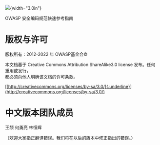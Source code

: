 ![](../../../images/OWASP-logo.jpg){width="3.0in"}

OWASP 安全编码规范快速参考指南

# 版权与许可

版权所有：2012-2022 年 OWASP基金会©

本文档基于 Creative Commons Attribution ShareAlike3.0 license 发布。任何重用或发行，  
都必须向他人明确该文档的许可条款。

[[http://creativecommons.org/licenses/by-sa/3.0/]{.underline}](http://creativecommons.org/licenses/by-sa/3.0/)

# 中文版本团队成员

王颉 何勇亮 林恒辉

（欢迎大家指正翻译错误。我们将在以后的版本中修正指出的错误。）

